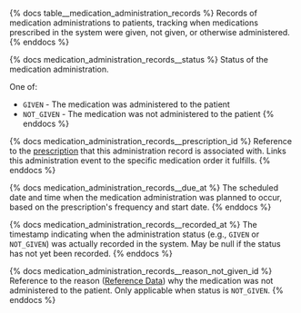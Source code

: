 {% docs table__medication_administration_records %}
Records of medication administrations to patients, tracking when medications prescribed in the system were given, not given, or otherwise administered.
{% enddocs %}

{% docs medication_administration_records__status %}
Status of the medication administration.

One of:
- `GIVEN` - The medication was administered to the patient
- `NOT_GIVEN` - The medication was not administered to the patient
{% enddocs %}

{% docs medication_administration_records__prescription_id %}
Reference to the [prescription](#!/source/source.tamanu.tamanu.prescriptions) that this administration record is associated with. Links this administration event to the specific medication order it fulfills.
{% enddocs %}

{% docs medication_administration_records__due_at %}
The scheduled date and time when the medication administration was planned to occur, based on the prescription's frequency and start date.
{% enddocs %}

{% docs medication_administration_records__recorded_at %}
The timestamp indicating when the administration status (e.g., `GIVEN` or `NOT_GIVEN`) was actually recorded in the system. May be null if the status has not yet been recorded.
{% enddocs %}

{% docs medication_administration_records__reason_not_given_id %}
Reference to the reason ([Reference Data](#!/source/source.tamanu.tamanu.reference_data)) why the medication was not administered to the patient. Only applicable when status is `NOT_GIVEN`.
{% enddocs %}
